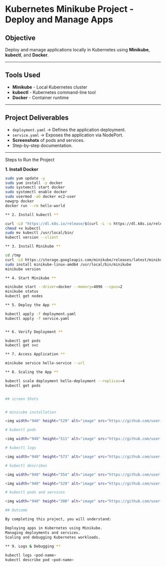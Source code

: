 
# Kubernetes Minikube Project - Deploy and Manage Apps

## Objective
Deploy and manage applications locally in Kubernetes using **Minikube**, **kubectl**, and **Docker**.

---

## Tools Used
- **Minikube** - Local Kubernetes cluster
- **kubectl** - Kubernetes command-line tool
- **Docker** - Container runtime

---

## Project Deliverables
- `deployment.yaml` → Defines the application deployment.
- `service.yaml` → Exposes the application via NodePort.
- **Screenshots** of pods and services.
- Step-by-step documentation.

---

Steps to Run the Project

 **1. Install Docker**
```bash
sudo yum update -y
sudo yum install -y docker
sudo systemctl start docker
sudo systemctl enable docker
sudo usermod -aG docker ec2-user
newgrp docker
docker run --rm hello-world

** 2. Install kubectl **

curl -LO "https://dl.k8s.io/release/$(curl -L -s https://dl.k8s.io/release/stable.txt)/bin/linux/amd64/kubectl"
chmod +x kubectl
sudo mv kubectl /usr/local/bin/
kubectl version --client

** 3. Install Minikube **

cd /tmp
curl -LO https://storage.googleapis.com/minikube/releases/latest/minikube-linux-amd64
sudo install minikube-linux-amd64 /usr/local/bin/minikube
minikube version

** 4. Start Minikube **

minikube start --driver=docker --memory=4096 --cpus=2
minikube status
kubectl get nodes

** 5. Deploy the App **

kubectl apply -f deployment.yaml
kubectl apply -f service.yaml


** 6. Verify Deployment **

kubectl get pods
kubectl get svc

** 7. Access Application **

minikube service hello-service --url

** 8. Scaling the App ** 

kubectl scale deployment hello-deployment --replicas=4
kubectl get pods


## screen Shots


# minicube installation 

<img width="940" height="529" alt="image" src="https://github.com/user-attachments/assets/5a7ee21c-50ef-462d-88ec-306061da9116" />

# kubectl pods

<img width="940" height="511" alt="image" src="https://github.com/user-attachments/assets/2881632b-248f-476a-9b32-ec8ee16ad597" />

# kubectl logs

<img width="940" height="573" alt="image" src="https://github.com/user-attachments/assets/52da9aa9-fd6c-420a-bc2b-3b89b2a27ef7" />

# kubectl describes

<img width="940" height="554" alt="image" src="https://github.com/user-attachments/assets/9d1ba0b0-7510-4a90-a25f-978ae737ec1b" />

<img width="940" height="529" alt="image" src="https://github.com/user-attachments/assets/5f755876-4fda-4275-94c1-acb39f01eb3a" />

# kubectl pods and services

<img width="940" height="300" alt="image" src="https://github.com/user-attachments/assets/4089fe06-6e70-41ca-8d02-dda74be2fbe5" />

## Outcome

By completing this project, you will understand:

Deploying apps in Kubernetes using Minikube.
Managing deployments and services.
Scaling and debugging Kubernetes workloads.

** 9. Logs & Debugging **
 
kubectl logs <pod-name>
kubectl describe pod <pod-name>


